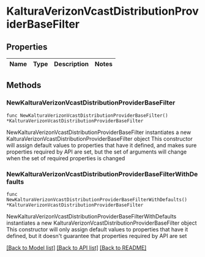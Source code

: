 # KalturaVerizonVcastDistributionProviderBaseFilter

## Properties

Name | Type | Description | Notes
------------ | ------------- | ------------- | -------------

## Methods

### NewKalturaVerizonVcastDistributionProviderBaseFilter

`func NewKalturaVerizonVcastDistributionProviderBaseFilter() *KalturaVerizonVcastDistributionProviderBaseFilter`

NewKalturaVerizonVcastDistributionProviderBaseFilter instantiates a new KalturaVerizonVcastDistributionProviderBaseFilter object
This constructor will assign default values to properties that have it defined,
and makes sure properties required by API are set, but the set of arguments
will change when the set of required properties is changed

### NewKalturaVerizonVcastDistributionProviderBaseFilterWithDefaults

`func NewKalturaVerizonVcastDistributionProviderBaseFilterWithDefaults() *KalturaVerizonVcastDistributionProviderBaseFilter`

NewKalturaVerizonVcastDistributionProviderBaseFilterWithDefaults instantiates a new KalturaVerizonVcastDistributionProviderBaseFilter object
This constructor will only assign default values to properties that have it defined,
but it doesn't guarantee that properties required by API are set


[[Back to Model list]](../README.md#documentation-for-models) [[Back to API list]](../README.md#documentation-for-api-endpoints) [[Back to README]](../README.md)


